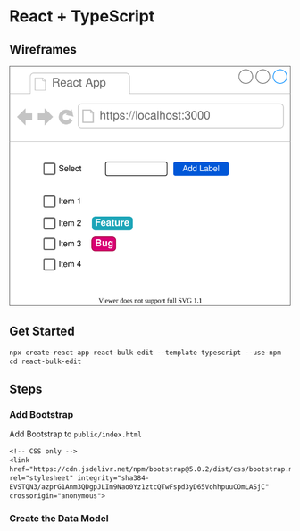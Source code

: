# React + TypeScript

## Wireframes

![](./wireframes.drawio.svg)

## Get Started

```
npx create-react-app react-bulk-edit --template typescript --use-npm
cd react-bulk-edit
```

## Steps

### Add Bootstrap

Add Bootstrap to `public/index.html`

```
<!-- CSS only -->
<link href="https://cdn.jsdelivr.net/npm/bootstrap@5.0.2/dist/css/bootstrap.min.css" rel="stylesheet" integrity="sha384-EVSTQN3/azprG1Anm3QDgpJLIm9Nao0Yz1ztcQTwFspd3yD65VohhpuuCOmLASjC" crossorigin="anonymous">
```

### Create the Data Model

